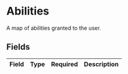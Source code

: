 # Abilities

A map of abilities granted to the user.


## Fields

| Field       | Type        | Required    | Description |
| ----------- | ----------- | ----------- | ----------- |
